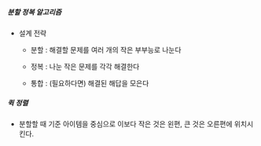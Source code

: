 ##### 분할 정복 알고리즘

- 설계 전략
  
  - 분할 : 해결할 문제를 여러 개의 작은 부부능로 나눈다
  
  - 정복 : 나눈 작은 문제를 각각 해결한다
  
  - 통합 : (필요하다면) 해결된 해답을 모은다



##### 퀵 정렬

- 분할할 때 기준 아이템을 중심으로 이보다 작은 것은 왼편, 큰 것은 오른편에 위치시킨다.
